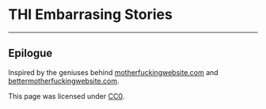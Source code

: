 # THI Embarrasing Stories


---
## Epilogue
Inspired by the geniuses behind [motherfuckingwebsite.com](https://motherfuckingwebsite.com/) and [bettermotherfuckingwebsite.com](http://bettermotherfuckingwebsite.com/).

This page was licensed under [CC0](https://creativecommons.org/publicdomain/zero/1.0/).
